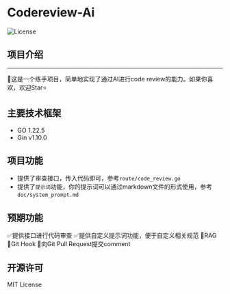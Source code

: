 # Codereview-Ai
![License](https://img.shields.io/badge/license-MIT-yellow)
## 项目介绍

***
:tada:这是一个练手项目，简单地实现了通过AI进行code review的能力。如果你喜欢，欢迎Star:star:
## 主要技术框架
- GO 1.22.5
- Gin v1.10.0
## 项目功能
- 提供了审查接口，传入代码即可，参考```route/code_review.go```
- 提供了```提示词```功能，你的提示词可以通过markdown文件的形式使用，参考```doc/system_prompt.md```
## 预期功能
:white_check_mark:提供接口进行代码审查
:white_check_mark:提供自定义提示词功能，便于自定义相关规范
:black_square_button:RAG
:black_square_button:Git Hook
:black_square_button:向Git Pull Request提交comment

## 开源许可
MIT License